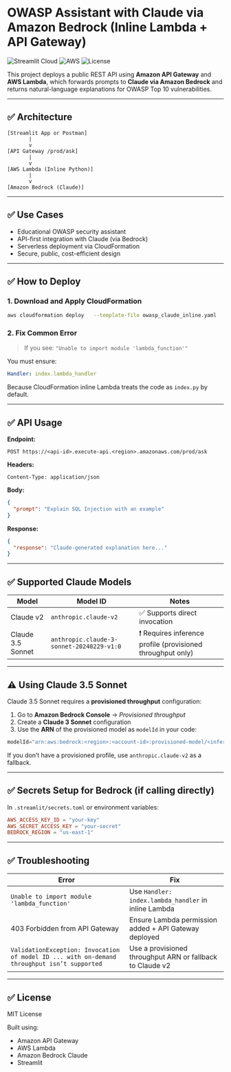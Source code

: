 

# OWASP Assistant with Claude via Amazon Bedrock (Inline Lambda + API Gateway)

![Streamlit Cloud](https://img.shields.io/badge/Deployed%20on-Streamlit%20Cloud-blueviolet)
![AWS](https://img.shields.io/badge/Powered%20by-Amazon%20Bedrock-orange)
![License](https://img.shields.io/github/license/your-username/owasp-bedrock-assistant)

This project deploys a public REST API using **Amazon API Gateway** and **AWS Lambda**, which forwards prompts to **Claude via Amazon Bedrock** and returns natural-language explanations for OWASP Top 10 vulnerabilities.

---

## ✅ Architecture

```
[Streamlit App or Postman]
       |
       v
[API Gateway /prod/ask]
       |
       v
[AWS Lambda (Inline Python)]
       |
       v
[Amazon Bedrock (Claude)]
```

---

## ✅ Use Cases

- Educational OWASP security assistant
- API-first integration with Claude (via Bedrock)
- Serverless deployment via CloudFormation
- Secure, public, cost-efficient design

---

## ✅ How to Deploy

### 1. Download and Apply CloudFormation

```bash
aws cloudformation deploy   --template-file owasp_claude_inline.yaml   --stack-name owasp-assistant-inline   --capabilities CAPABILITY_NAMED_IAM
```

### 2. Fix Common Error

> If you see: `"Unable to import module 'lambda_function'"`

You must ensure:

```yaml
Handler: index.lambda_handler
```

Because CloudFormation inline Lambda treats the code as `index.py` by default.

---

## ✅ API Usage

**Endpoint:**

```
POST https://<api-id>.execute-api.<region>.amazonaws.com/prod/ask
```

**Headers:**

```http
Content-Type: application/json
```

**Body:**

```json
{
  "prompt": "Explain SQL Injection with an example"
}
```

**Response:**

```json
{
  "response": "Claude-generated explanation here..."
}
```

---

## ✅ Supported Claude Models

| Model               | Model ID                                             | Notes                                                                 |
|---------------------|------------------------------------------------------|-----------------------------------------------------------------------|
| Claude v2           | `anthropic.claude-v2`                                | ✅ Supports direct invocation                                          |
| Claude 3.5 Sonnet   | `anthropic.claude-3-sonnet-20240229-v1:0`            | ❗ Requires inference profile (provisioned throughput only)            |

---

## ⚠️ Using Claude 3.5 Sonnet

Claude 3.5 Sonnet requires a **provisioned throughput** configuration:

1. Go to **Amazon Bedrock Console** → *Provisioned throughput*
2. Create a **Claude 3 Sonnet** configuration
3. Use the **ARN** of the provisioned model as `modelId` in your code:

```python
modelId="arn:aws:bedrock:<region>:<account-id>:provisioned-model/<inference-profile-id>"
```

If you don’t have a provisioned profile, use `anthropic.claude-v2` as a fallback.

---

## ✅ Secrets Setup for Bedrock (if calling directly)

In `.streamlit/secrets.toml` or environment variables:

```toml
AWS_ACCESS_KEY_ID = "your-key"
AWS_SECRET_ACCESS_KEY = "your-secret"
BEDROCK_REGION = "us-east-1"
```

---

## ✅ Troubleshooting

| Error                                                                                     | Fix                                                                 |
|-------------------------------------------------------------------------------------------|----------------------------------------------------------------------|
| `Unable to import module 'lambda_function'`                                              | Use `Handler: index.lambda_handler` in inline Lambda                |
| 403 Forbidden from API Gateway                                                            | Ensure Lambda permission added + API Gateway deployed               |
| `ValidationException: Invocation of model ID ... with on-demand throughput isn’t supported` | Use a provisioned throughput ARN or fallback to Claude v2           |

---

## ✅ License

MIT License

Built using:
- Amazon API Gateway
- AWS Lambda
- Amazon Bedrock Claude
- Streamlit
